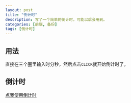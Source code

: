 ```yaml
---
layout: post
title: "倒计时"
description: 写了一个简单的倒计时，可能以后会用到。
categories: [前端, 备份]
tags: [倒计时]
---
```


## 用法

直接在三个圈里输入时分秒，然后点击`CLICK`就开始倒计时了。

## 倒计时

<a href="/exercise/CountdownTimer/index.html" target="_blank">点我使用倒计时</a>
